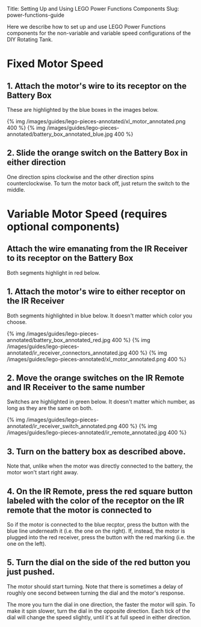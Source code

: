 Title: Setting Up and Using LEGO Power Functions Components
Slug: power-functions-guide

Here we describe how to set up and use LEGO Power Functions components
for the non-variable and variable speed configurations of the DIY
Rotating Tank.

# Fixed Motor Speed

## 1. Attach the motor's wire to its receptor on the Battery Box

These are highlighted by the blue boxes in the images below.

{% img /images/guides/lego-pieces-annotated/xl_motor_annotated.png 400 %}
{% img /images/guides/lego-pieces-annotated/battery_box_annotated_blue.jpg 400 %}

## 2. Slide the orange switch on the Battery Box in either direction

One direction spins clockwise and the other direction spins
counterclockwise.  To turn the motor back off, just return the switch
to the middle.

# Variable Motor Speed (requires optional components)
## Attach the wire emanating from the IR Receiver to its receptor on the Battery Box

Both segments highlight in red below.

## 1. Attach the motor's wire to either receptor on the IR Receiver

Both segments highlighted in blue below.  It doesn't matter which
color you choose.

{% img /images/guides/lego-pieces-annotated/battery_box_annotated_red.jpg 400 %}
{% img /images/guides/lego-pieces-annotated/ir_receiver_connectors_annotated.jpg 400 %}
{% img /images/guides/lego-pieces-annotated/xl_motor_annotated.png 400 %}

## 2. Move the orange switches on the IR Remote and IR Receiver to the same number

Switches are highlighted in green below.  It doesn't matter which
number, as long as they are the same on both.

{% img /images/guides/lego-pieces-annotated/ir_receiver_switch_annotated.png 400 %}
{% img /images/guides/lego-pieces-annotated/ir_remote_annotated.jpg 400 %}

## 3. Turn on the battery box as described above.

Note that, unlike when the motor was directly connected to the
battery, the motor won't start right away.

## 4. On the IR Remote, press the red square button labeled with the color of the receptor on the IR remote that the motor is connected to

So if the motor is connected to the blue recptor, press the button
with the blue line underneath it (i.e. the one on the right).  If,
instead, the motor is plugged into the red receiver, press the button
with the red marking (i.e. the one on the left).

## 5. Turn the dial on the side of the red button you just pushed.

The motor should start turning.  Note that there is sometimes a delay
of roughly one second between turning the dial and the motor's
response.

The more you turn the dial in one direction, the faster the motor will
spin.  To make it spin slower, turn the dial in the opposite
direction.  Each tick of the dial will change the speed slightly,
until it's at full speed in either direction.
